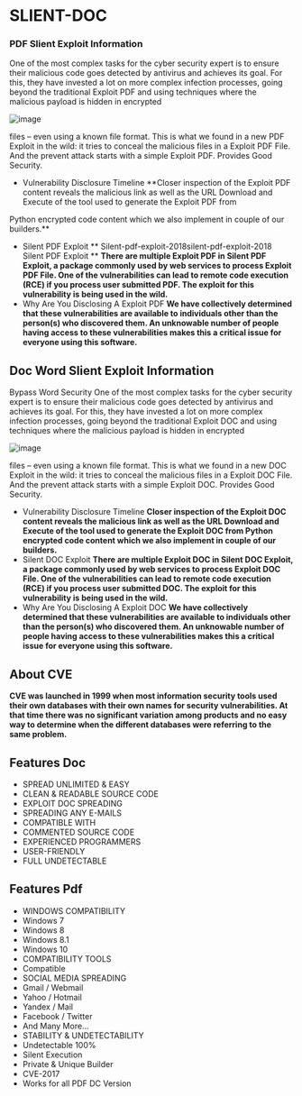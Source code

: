 # SLIENT-DOC

### PDF Slient Exploit Information ###

One of the most complex tasks for the cyber security expert is to ensure their malicious code goes detected by antivirus and achieves its goal. For this, they have invested a lot on more complex infection processes, going beyond the traditional Exploit PDF and using techniques where the malicious payload is hidden in encrypted

![image](https://user-images.githubusercontent.com/106811566/171875309-a91ca2d4-c4f2-4b9e-a502-4f0183f36595.png)

files – even using a known file format. This is what we found in a new PDF Exploit in the wild: it tries to conceal the malicious files in a Exploit PDF File. And the prevent attack starts with a simple Exploit PDF. Provides Good Security.

* Vulnerability Disclosure Timeline
**Closer inspection of the Exploit PDF content reveals the malicious link as well as the URL Download and Execute of the tool used to generate the Exploit PDF from 

Python encrypted code content which we also implement in couple of our builders.**

* Silent PDF Exploit
** Silent-pdf-exploit-2018silent-pdf-exploit-2018 Silent PDF Exploit **
**There are multiple Exploit PDF in Silent PDF Exploit, a package commonly used by web services to process Exploit PDF File. One of the vulnerabilities can lead to remote code execution (RCE) if you process user submitted PDF. The exploit for this vulnerability is being used in the wild.**
* Why Are You Disclosing A Exploit PDF
**We have collectively determined that these vulnerabilities are available to individuals other than the person(s) who discovered them. An unknowable number of people having access to these vulnerabilities makes this a critical issue for everyone using this software.**

## Doc Word Slient Exploit Information
Bypass Word Security
One of the most complex tasks for the cyber security expert is to ensure their malicious code goes detected by antivirus and achieves its goal. For this, they have invested a lot on more complex infection processes, going beyond the traditional Exploit DOC and using techniques where the malicious payload is hidden in encrypted

![image](https://user-images.githubusercontent.com/106811566/171875100-59c0b958-f189-4707-82f2-fc6207afa245.png)

files – even using a known file format. This is what we found in a new DOC Exploit in the wild: it tries to conceal the malicious files in a Exploit DOC File. And the prevent attack starts with a simple Exploit DOC. Provides Good Security.
* Vulnerability Disclosure Timeline 
**Closer inspection of the Exploit DOC content reveals the malicious link as well as the URL Download and Execute of the tool used to generate the Exploit DOC from Python encrypted code content which we also implement in couple of our builders.**
* Silent DOC Exploit
**There are multiple Exploit DOC in Silent DOC Exploit, a package commonly used by web services to process Exploit DOC File. One of the vulnerabilities can lead to remote code execution (RCE) if you process user submitted DOC. The exploit for this vulnerability is being used in the wild.**
* Why Are You Disclosing A Exploit DOC
**We have collectively determined that these vulnerabilities are available to individuals other than the person(s) who discovered them. An unknowable number of people having access to these vulnerabilities makes this a critical issue for everyone using this software.**


## About CVE

**CVE was launched in 1999 when most information security tools used their own databases with their own names for security vulnerabilities. At that time there was no significant variation among products and no easy way to determine when the different databases were referring to the same problem.**

## Features Doc
* SPREAD UNLIMITED & EASY
* CLEAN & READABLE SOURCE CODE
* EXPLOIT DOC SPREADING
* SPREADING ANY E-MAILS
* COMPATIBLE WITH
* COMMENTED SOURCE CODE
* EXPERIENCED PROGRAMMERS
* USER-FRIENDLY
* FULL UNDETECTABLE

## Features Pdf
* WINDOWS COMPATIBILITY
* Windows 7
* Windows 8
* Windows 8.1
* Windows 10
* COMPATIBILITY TOOLS
* Compatible
* SOCIAL MEDIA SPREADING
* Gmail / Webmail
* Yahoo / Hotmail
* Yandex / Mail
* Facebook / Twitter
* And Many More...
* STABILITY & UNDETECTABILITY
* Undetectable 100%
* Silent Execution
* Private & Unique Builder
* CVE-2017
* Works for all PDF DC Version

